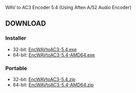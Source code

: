 WAV to AC3 Encoder 5.4 (Using Aften A/52 Audio Encoder)

## DOWNLOAD

### Installer

* 32-bit: [EncWAVtoAC3-5.4.exe](https://github.com/wieslawsoltes/wavtoac3encoder/releases/download/5.4/EncWAVtoAC3-5.4.exe)
* 64-bit: [EncWAVtoAC3-5.4-AMD64.exe](https://github.com/wieslawsoltes/wavtoac3encoder/releases/download/5.4/EncWAVtoAC3-5.4-AMD64.exe)

### Portable

* 32-bit: [EncWAVtoAC3-5.4.zip](https://github.com/wieslawsoltes/wavtoac3encoder/releases/download/5.4/EncWAVtoAC3-5.4.zip)
* 64-bit: [EncWAVtoAC3-5.4-AMD64.zip](https://github.com/wieslawsoltes/wavtoac3encoder/releases/download/5.4/EncWAVtoAC3-5.4-AMD64.zip)
